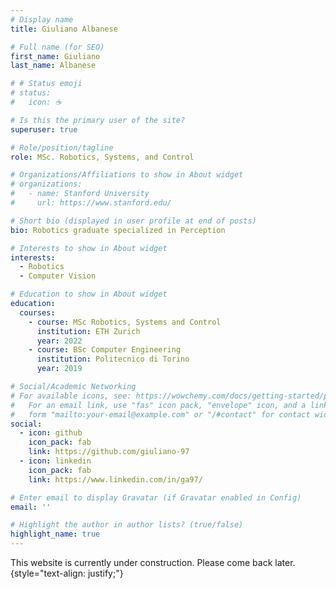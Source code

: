 ```yaml
---
# Display name
title: Giuliano Albanese

# Full name (for SEO)
first_name: Giuliano
last_name: Albanese

# # Status emoji
# status:
#   icon: ☕️

# Is this the primary user of the site?
superuser: true

# Role/position/tagline
role: MSc. Robotics, Systems, and Control

# Organizations/Affiliations to show in About widget
# organizations:
#   - name: Stanford University
#     url: https://www.stanford.edu/

# Short bio (displayed in user profile at end of posts)
bio: Robotics graduate specialized in Perception

# Interests to show in About widget
interests:
  - Robotics
  - Computer Vision

# Education to show in About widget
education:
  courses:
    - course: MSc Robotics, Systems and Control
      institution: ETH Zurich
      year: 2022
    - course: BSc Computer Engineering
      institution: Politecnico di Torino
      year: 2019

# Social/Academic Networking
# For available icons, see: https://wowchemy.com/docs/getting-started/page-builder/#icons
#   For an email link, use "fas" icon pack, "envelope" icon, and a link in the
#   form "mailto:your-email@example.com" or "/#contact" for contact widget.
social:
  - icon: github
    icon_pack: fab
    link: https://github.com/giuliano-97
  - icon: linkedin
    icon_pack: fab
    link: https://www.linkedin.com/in/ga97/

# Enter email to display Gravatar (if Gravatar enabled in Config)
email: ''

# Highlight the author in author lists? (true/false)
highlight_name: true
---
```


This website is currently under construction. Please come back later.
{style="text-align: justify;"}